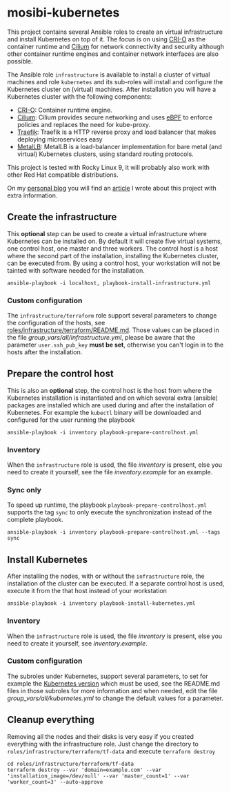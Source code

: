 # mosibi-kubernetes
This project contains several Ansible roles to create an virtual infrastructure and install Kubernetes on top of it. The focus is on using [CRI-O](https://cri-o.io/) as the container runtime and [Cilium](https://cilium.io/) for network connectivity and security although other container runtime engines and container network interfaces are also possible.

The Ansible role `infrastructure` is available to install a cluster of virtual machines and role `kubernetes` and its sub-roles will install and configure the Kubernetes cluster on (virtual) machines. After installation you will have a Kubernetes cluster with the following components:

* [CRI-O](https://cri-o.io): Container runtime engine.
* [Cilium](https://cilium.io): Cilium provides secure networking and uses [eBPF](https://ebpf.io) to enforce policies and replaces the need for kube-proxy.
* [Traefik](https://traefik.io): Traefik is a HTTP reverse proxy and load balancer that makes deploying microservices easy
* [MetalLB](https://metallb.universe.tf): MetalLB is a load-balancer implementation for bare metal (and virtual) Kubernetes clusters, using standard routing protocols.

This project is tested with Rocky Linux 9, it will probably also work with other Red Hat compatible distributions.

On my [personal blog](https://blog.mosibi.nl) you will find an [article](https://blog.mosibi.nl/all/2020/12/27/mosibi-kubernetes.html) I wrote about this project with extra information.

## Create the infrastructure
This **optional** step can be used to create a virtual infrastructure where Kubernetes can be installed on. By default it will create five virtual systems, one control host, one master and three workers. The control host is a host where the second part of the installation, installing the Kubernetes cluster, can be executed from. By using a control host, your workstation will not be tainted with software needed for the installation.

    ansible-playbook -i localhost, playbook-install-infrastructure.yml

### Custom configuration
The `infrastructure/terraform` role support several parameters to change the configuration of the hosts, see [roles/infrastructure/terraform/README.md](roles/infrastructure/terraform/README.md). Those values can be placed in the file *group_vars/all/infrastructure.yml*, please be aware that the parameter `user.ssh_pub_key` **must be set**, otherwise you can't login in to the hosts after the installation.

## Prepare the control host
This is also an **optional** step, the control host is the host from where the Kubernetes installation is instantiated and on which several extra (ansible) packages are installed which are used during and after the installation of Kubernetes. For example the `kubectl` binary will be downloaded and configured for the user running the playbook

    ansible-playbook -i inventory playbook-prepare-controlhost.yml

### Inventory
When the `infrastructure` role is used, the file *inventory* is present, else you need to create it yourself, see the file *inventory.example* for an example.

### Sync only
To speed up runtime, the playbook `playbook-prepare-controlhost.yml` supports the tag `sync` to only execute the synchronization instead of the complete playbook.

    ansible-playbook -i inventory playbook-prepare-controlhost.yml --tags sync

## Install Kubernetes
After installing the nodes, with or without the `infrastructure` role, the installation of the cluster can be executed. If a separate control host is used, execute it from the that host instead of your workstation

    ansible-playbook -i inventory playbook-install-kubernetes.yml

### Inventory
When the `infrastructure` role is used, the file *inventory* is present, else you need to create it yourself, see *inventory.example*. 

### Custom configuration
The subroles under Kubernetes, support several parameters, to set for example the [Kubernetes version](https://storage.googleapis.com/kubernetes-release/release/stable.txt) which must be used, see the README.md files in those subroles for more information and when needed, edit the file *group_vars/all/kubernetes.yml* to change the default values for a parameter.

## Cleanup everything
Removing all the nodes and their disks is very easy if you created everything with the infrastructure role. Just change the directory to `roles/infrastructure/terraform/tf-data` and execute `terraform destroy`

```lang=shell
cd roles/infrastructure/terraform/tf-data
terraform destroy --var 'domain=example.com' --var 'installation_image=/dev/null' --var 'master_count=1' --var 'worker_count=3' --auto-approve
```